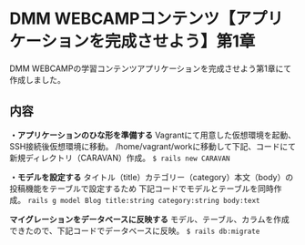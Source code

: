 # DMM WEBCAMPコンテンツ【アプリケーションを完成させよう】第1章
DMM WEBCAMPの学習コンテンツアプリケーションを完成させよう第1章にて作成しました。

## 内容
**・アプリケーションのひな形を準備する**
Vagrantにて用意した仮想環境を起動、SSH接続後仮想環境に移動。
/home/vagrant/workに移動して下記、コードにて新規ディレクトリ（CARAVAN）作成。
`$ rails new CARAVAN`

**・モデルを設定する**
タイトル（title）カテゴリー（category）本文（body）の投稿機能をテーブルで設定するため
下記コードでモデルとテーブルを同時作成。
`rails g model Blog title:string category:string body:text`

**マイグレーションをデータベースに反映する**
モデル、テーブル、カラムを作成できたので、下記コードでデータベースに反映。
`$ rails db:migrate`
